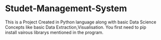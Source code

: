 # Studet-Management-System

This is a Project Created in Python language along with basic Data Science Concepts like basic Data Extraction,Visualisation.
You first need to pip install vairous librarys mentioned in the program.
